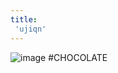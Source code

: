 ```yaml
---
title:
 'ujiqn'
---
```


![image](https://pbs.twimg.com/profile_images/1350370848994070529/a6bnsOFZ_400x400.jpg)
#CHOCOLATE
